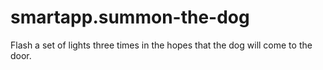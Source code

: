 smartapp.summon-the-dog
=======================

Flash a set of lights three times in the hopes that the dog will come to the door.
